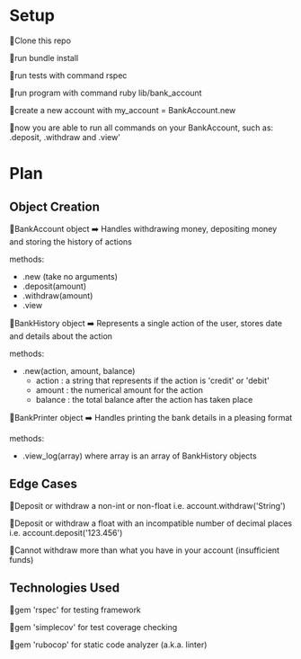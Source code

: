# Setup

  🔴Clone this repo

  🔴run bundle install

  🔴run tests with command rspec

  🔴run program with command ruby lib/bank_account

  🔴create a new account with my_account = BankAccount.new

  🔴now you are able to run all commands on your BankAccount, such as: .deposit, .withdraw and .view'

# Plan

## Object Creation

  🔴BankAccount object ➡️ Handles withdrawing money, depositing money and storing the history of actions

  methods:
  - .new (take no arguments)
  - .deposit(amount)
  - .withdraw(amount)
  - .view

  🔴BankHistory object ➡️ Represents a single action of the user, stores date and details about the action

  methods:
  - .new(action, amount, balance)
      - action : a string that represents if the action is 'credit' or 'debit'
      - amount : the numerical amount for the action
      - balance : the total balance after the action has taken place

  🔴BankPrinter object ➡️ Handles printing the bank details in a pleasing format

  methods:
  - .view_log(array) where array is an array of BankHistory objects

## Edge Cases

  🔴Deposit or withdraw a non-int or non-float i.e.
    account.withdraw('String')

  🔴Deposit or withdraw a float with an incompatible number of decimal places i.e.
    account.deposit('123.456')

  🔴Cannot withdraw more than what you have in your account (insufficient funds)

## Technologies Used

  🔴gem 'rspec' for testing framework

  🔴gem 'simplecov' for test coverage checking

  🔴gem 'rubocop' for static code analyzer (a.k.a. linter)
